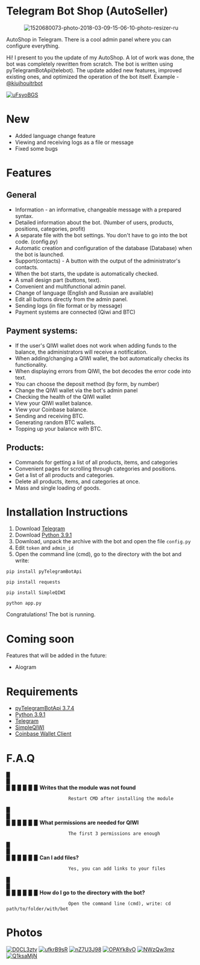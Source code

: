 Telegram Bot Shop (AutoSeller)
==================

<p align="center">
  <img src="https://i.ibb.co/g6cpnJS/1520680073-photo-2018-03-09-15-06-10-photo-resizer-ru.png" alt="1520680073-photo-2018-03-09-15-06-10-photo-resizer-ru" />
</p>


AutoShop in Telegram. There is a cool admin panel where you can configure everything.

Hi! I present to you the update of my AutoShop.
A lot of work was done, the bot was completely rewritten from scratch. The bot is written using pyTelegramBotApi(telebot).
The update added new features, improved existing ones, and optimized the operation of the bot itself. Example - [@kiujhouitrbot](https://t.me/kiujhouitrbot)

<a href="https://ibb.co/dpWQDbk"><img src="https://i.ibb.co/HPFrqNG/uFsyoBGS.jpg" alt="uFsyoBGS" border="0"></a>

# New

- Added language change feature
- Viewing and receiving logs as a file or message
- Fixed some bugs

# Features

## General

* Information - an informative, changeable message with a prepared syntax.
* Detailed information about the bot. (Number of users, products, positions, categories, profit)
* A separate file with the bot settings. You don't have to go into the bot code. (config.py)
* Automatic creation and configuration of the database (Database) when the bot is launched.
* Support(contacts) - A button with the output of the administrator's contacts.
* When the bot starts, the update is automatically checked.
* A small design part (buttons, text).
* Convenient and multifunctional admin panel.
* Change of language (English and Russian are available)
* Edit all buttons directly from the admin panel.
* Sending logs (in file format or by message)
* Payment systems are connected (Qiwi and BTC)

## Payment systems:

* If the user's QIWI wallet does not work when adding funds to the balance, the administrators will receive a notification.
* When adding/changing a QIWI wallet, the bot automatically checks its functionality.
* When displaying errors from QIWI, the bot decodes the error code into text.
* You can choose the deposit method (by form, by number)
* Change the QIWI wallet via the bot's admin panel
* Checking the health of the QIWI wallet
* View your QIWI wallet balance.
* View your Coinbase balance.
* Sending and receiving BTC.
* Generating random BTC wallets.
* Topping up your balance with BTC.

## Products:

* Commands for getting a list of all products, items, and categories
* Convenient pages for scrolling through categories and positions.
* Get a list of all products and categories.
* Delete all products, items, and categories at once.
* Mass and single loading of goods.


# Installation Instructions

1. Download [Telegram](https://pypi.org/project/pyTelegramBotAPI/)
2. Download [Python 3.9.1](https://www.python.org/ftp/python/3.9.5/python-3.9.5-amd64.exe)
3. Download, unpack the archive with the bot and open the file `config.py`
4. Edit `token` and `admin_id`
5. Open the command line (cmd), go to the directory with the bot and write:
```
pip install pyTelegramBotApi
```
```
pip install requests
```
```
pip install SimpleQIWI
```
```
python app.py
```
Congratulations! The bot is running.

# Coming soon
Features that will be added in the future:
* Aiogram

# Requirements
* [pyTelegramBotApi 3.7.4](https://pypi.org/project/pyTelegramBotAPI/)
* [Python 3.9.1](https://www.python.org/ftp/python/3.9.5/python-3.9.5-amd64.exe)
* [Telegram](https://desktop.telegram.org/)
* [SimpleQIWI](https://github.com/Emberium/SimpleQIWI)
* [Coinbase Wallet Client](https://wallet.coinbase.com/)

# F.A.Q
   ▉  
   ▉  
   ▉ ▉ ▉ ▉ ▉ ▉ __Writes that the module was not found__
   
                           Restart CMD after installing the module  
   ▉  
   ▉  
   ▉ ▉ ▉ ▉ ▉ ▉ __What permissions are needed for QIWI__
   
                           The first 3 permissions are enough  
   ▉  
   ▉  
   ▉ ▉ ▉ ▉ ▉ ▉ __Can I add files?__
   
                           Yes, you can add links to your files  
   ▉  
   ▉  
   ▉ ▉ ▉ ▉ ▉ ▉ __How do I go to the directory with the bot?__
   
                           Open the command line (cmd), write: cd path/to/folder/with/bot

# Photos

<a href="https://imgbb.com/"><img src="https://i.ibb.co/x6KVLDN/D0CL3ztv.jpg" alt="D0CL3ztv" border="0"></a>
<a href="https://imgbb.com/"><img src="https://i.ibb.co/h2mjV0R/ufkrB9sR.jpg" alt="ufkrB9sR" border="0"></a>
<a href="https://imgbb.com/"><img src="https://i.ibb.co/CwcPVWL/nZ7U3J98.jpg" alt="nZ7U3J98" border="0"></a>
<a href="https://ibb.co/52xx1H6"><img src="https://i.ibb.co/x3882TD/OPAYk8vO.jpg" alt="OPAYk8vO" border="0"></a>
<a href="https://ibb.co/PzNZfxJ"><img src="https://i.ibb.co/FqKbj6c/NWzQw3mz.jpg" alt="NWzQw3mz" border="0"></a>
<a href="https://ibb.co/9qJD2C6"><img src="https://i.ibb.co/BgmpjSb/Q1ksaMjN.jpg" alt="Q1ksaMjN" border="0"></a>
